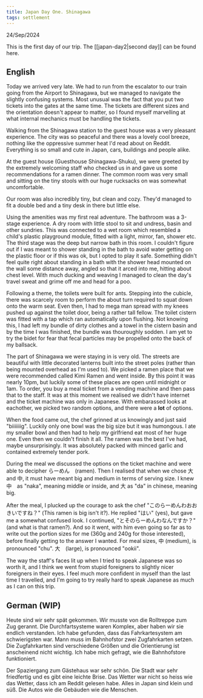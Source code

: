 ```yaml
---
title: Japan Day One. Shinagawa
tags: settlement
---
```


24/Sep/2024

This is the first day of our trip. The [[japan-day2|second day]] can be found here.

## English

Today we arrived very late. We had to run from the escalator to our train going from the Airport to Shinagawa,
but we managed to navigate the slightly confusing systems.
Most unusual was the fact that you put two tickets into the gates at the same time. The tickets are different sizes and the orientation doesn't appear to matter,
so I found myself marvelling at what internal mechanics must be handling the tickets.

Walking from the Shinagawa station to the guest house was a very pleasant experience. The city was so peaceful and there was a lovely cool breeze,
nothing like the oppressive summer heat I'd read about on Reddit. 
Everything is so small and cute in Japan, cars, buildings and people alike.

At the guest house (Guesthouse Shinagawa-Shuku),
we were greeted by the extremely welcoming staff who checked us in and gave us some recommendations for a ramen dinner.
The common room was very small and sitting on the tiny stools with our huge rucksacks on was somewhat uncomfortable.

Our room was also incredibly tiny, but clean and cozy. They'd managed to fit a double bed and a tiny desk in there but little else.

Using the amenities was my first real adventure. The bathroom was a 3-stage experience. A dry room with little stool to sit and undress, basin and other sundries.
This was connected to a wet room which resembled a child's plastic playground module, fitted with a light, mirror, fan, shower etc.
The third stage was the deep but narrow bath in this room.
I couldn't figure out if I was meant to shower standing in the bath to avoid water getting on the plastic floor or if this was ok, but I opted to play it safe.
Something didn't feel quite right about standing in a bath with the shower head mounted on the wall some distance away, angled so that it arced into me,
hitting about chest level. With much ducking and weaving I managed to clean the day's travel sweat and grime off me and head for a poo.

Following a theme, the toilets were built for ants. Stepping into the cubicle,
there was scarcely room to perform the about turn required to squat down onto the warm seat.
Even then, I had to mega man spread with my knees pushed up against the toilet door, being a rather tall fellow.
The toilet cistern was fitted with a tap which ran automatically upon flushing. Not knowing this,
I had left my bundle of dirty clothes and a towel in the cistern basin and by the time I was finished, the bundle was thouroughly sodden.
I am yet to try the bidet for fear that fecal particles may be propelled onto the back of my ballsack.

The part of Shinagawa we were staying in is very old. 
The streets are beautiful with little decorated lanterns built into the street poles (rather than being mounted overhead as I'm used to).
We picked a ramen place that we were recommended called Kimi Ramen and went inside. By this point it was nearly 10pm,
but luckily some of these places are open until midnight or 1am. To order, you buy a meal ticket from a vending machine and then pass that to the staff. 
It was at this moment we realised we didn't have internet and the ticket machine was only in Japanese. With embarassed looks at eachother, we picked two random options,
and there were a **lot** of options.

When the food came out, the chef grinned at us knowingly and just said "biiiiiiig". Luckily only one bowl was the big size but it was humongous.
I ate my smaller bowl and then had to help my girlfriend eat most of her huge one. Even then we couldn't finish it all.
The ramen was the best I've had, maybe unsurprisingly. It was absolutely packed with minced garlic and contained extremely tender pork.

During the meal we discussed the options on the ticket machine and were able to decipher らーめん　(ramen).
Then I realised that when we chose 大 and 中, it must have meant big and medium in terms of serving size.
I knew 中　as "naka", meaning middle or inside, and 大 as "da" in chinese, meaning big.

After the meal, I plucked up the courage to ask the chef "このらーめんわおおきいですね？" (This ramen is big isn't it?).
He replied "はい" (yes), but gave me a somewhat confused look. I continued, "とそのらーめんわなんですか？" (and what is that ramen?).
And so it went, with him even going so far as to write out the portion sizes for me (360g and 240g for those interested),
before finally getting to the answer I wanted.
For meal sizes, 中 (medium), is pronounced "chu". 大　(large), is pronounced "ookii".

The way the staff's faces lit up when I tried to speak Japanese was so worth it,
and I think we went from stupid foreigners to slightly nicer foreigners in their eyes.
 I feel much more confident in myself than the last time I travelled, and I'm going to try really hard to speak Japanese as much as I can on this trip.

## German (WIP)

Heute sind wir sehr spät gekommen. Wir musste von die Rolltreppe zum Zug gerannt. Die Durchfartsysteme waren Komplex, aber haben wir sie endlich verstanden.
Ich habe gefunden, dass das Fahrkartesystem am schwierigsten war. Mann muss im Bahnhofstor zwei Zugfahrkarten setzen.
Die Zugfahrkarten sind verschiedene Größen und die Orientierung ist anscheinend nicht wichtig. Ich habe mich gefragt, wie die Bahnhofstore funktioniert.

Der Spaziergang zum Gästehaus war sehr schön.
Die Stadt war sehr friedfertig und es gibt eine leichte Brise.
Das Wetter war nicht so heiss wie das Wetter, dass ich am Reddit gelesen habe.
Alles in Japan sind klein und süß. Die Autos wie die Gebäuden wie die Menschen.
